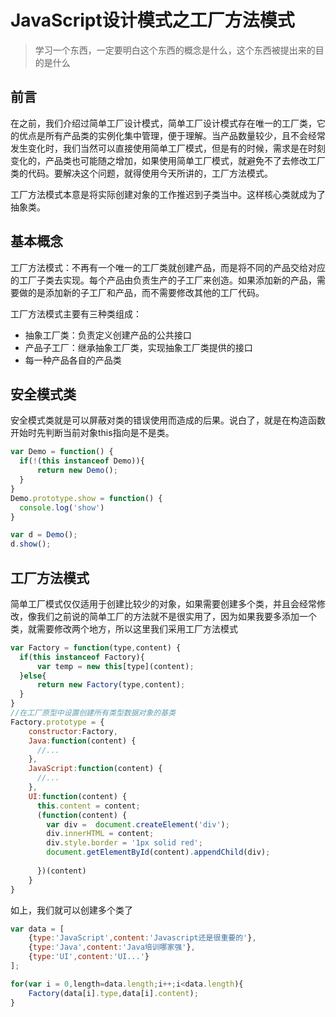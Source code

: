 # JavaScript设计模式之工厂方法模式

> 学习一个东西，一定要明白这个东西的概念是什么，这个东西被提出来的目的是什么

## 前言
在之前，我们介绍过简单工厂设计模式，简单工厂设计模式存在唯一的工厂类，它的优点是所有产品类的实例化集中管理，便于理解。当产品数量较少，且不会经常发生变化时，我们当然可以直接使用简单工厂模式，但是有的时候，需求是在时刻变化的，产品类也可能随之增加，如果使用简单工厂模式，就避免不了去修改工厂类的代码。要解决这个问题，就得使用今天所讲的，工厂方法模式。

工厂方法模式本意是将实际创建对象的工作推迟到子类当中。这样核心类就成为了抽象类。

## 基本概念
工厂方法模式：不再有一个唯一的工厂类就创建产品，而是将不同的产品交给对应的工厂子类去实现。每个产品由负责生产的子工厂来创造。如果添加新的产品，需要做的是添加新的子工厂和产品，而不需要修改其他的工厂代码。

工厂方法模式主要有三种类组成：
- 抽象工厂类：负责定义创建产品的公共接口
- 产品子工厂：继承抽象工厂类，实现抽象工厂类提供的接口
- 每一种产品各自的产品类

## 安全模式类
安全模式类就是可以屏蔽对类的错误使用而造成的后果。说白了，就是在构造函数开始时先判断当前对象this指向是不是类。
```javascript
var Demo = function() {
  if(!(this instanceof Demo)){
      return new Demo();
  }
}
Demo.prototype.show = function() {
  console.log('show')
}

var d = Demo();
d.show();
```
## 工厂方法模式
简单工厂模式仅仅适用于创建比较少的对象，如果需要创建多个类，并且会经常修改，像我们之前说的简单工厂的方法就不是很实用了，因为如果我要多添加一个类，就需要修改两个地方，所以这里我们采用工厂方法模式

```javascript
var Factory = function(type,content) {
  if(this instanceof Factory){
      var temp = new this[type](content);
  }else{
      return new Factory(type,content);
  }
}
//在工厂原型中设置创建所有类型数据对象的基类
Factory.prototype = {
    constructor:Factory,
    Java:function(content) {
      //...
    },
    JavaScript:function(content) {
      //...
    },
    UI:function(content) {
      this.content = content;
      (function(content) {
        var div =  document.createElement('div');
        div.innerHTML = content;
        div.style.border = '1px solid red';
        document.getElementById(content).appendChild(div);
        
      })(content)
    }
}
```

如上，我们就可以创建多个类了

```javascript
var data = [
    {type:'JavaScript',content:'Javascript还是很重要的'},
    {type:'Java',content:'Java培训哪家强'},
    {type:'UI',content:'UI...'}
];

for(var i = 0,length=data.length;i++;i<data.length){
    Factory(data[i].type,data[i].content);
}
```

